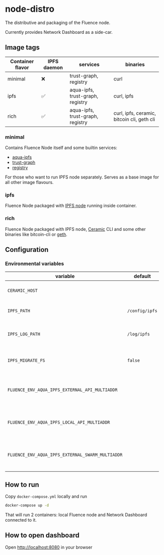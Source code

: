 # node-distro

The distributive and packaging of the Fluence node.

Currently provides Network Dashboard as a side-car.

## Image tags

| Container flavor | IPFS daemon | services                         | binaries                                   |
| ---------------- | ----------- | -------------------------------- | ------------------------------------------ |
| minimal          | ❌           | trust-graph, registry            | curl                                       |
| ipfs             | ✅           | aqua-ipfs, trust-graph, registry | curl, ipfs                                 |
| rich             | ✅           | aqua-ipfs, trust-graph, registry | curl, ipfs, ceramic, bitcoin cli, geth cli |

### minimal

Contains Fluence Node itself and some builtin services:

- [aqua-ipfs](https://github.com/fluencelabs/aqua-ipfs)
- [trust-graph](https://github.com/fluencelabs/trust-graph)
- [registry](https://github.com/fluencelabs/registry)

For those who want to run IPFS node separately. Serves as a base image for all
other image flavours.

### ipfs

Fluence Node packaged with
[IPFS node](https://docs.ipfs.io/how-to/command-line-quick-start/#take-your-node-online)
running inside container.

### rich

Fluence Node packaged with IPFS node,
[Ceramic](https://developers.ceramic.network/learn/welcome/) CLI and some other
binaries like bitcoin-cli or
[geth](https://geth.ethereum.org/docs/interface/command-line-options).

## Configuration

### Environmental variables

| variable                                         | default        | description                                                                                 |
| ------------------------------------------------ | -------------- | ------------------------------------------------------------------------------------------- |
| `CERAMIC_HOST`                                   |                | ceramic daemon address                                                                      |
| `IPFS_PATH`                                      | `/config/ipfs` | IPFS node data directory                                                                    |
| `IPFS_LOG_PATH`                                  | `/log/ipfs`    | directory where IPFS will store its logs                                                    |
| `IPFS_MIGRATE_FS`                                | `false`        | automatically run [fs-repo-migrations](https://github.com/ipfs/fs-repo-migrations) on start |
| `FLUENCE_ENV_AQUA_IPFS_EXTERNAL_API_MULTIADDR`   |                | IPFS node address used by aqua-ipfs builtin                                                 |
| `FLUENCE_ENV_AQUA_IPFS_LOCAL_API_MULTIADDR`      |                | IPFS node address used by aqua-ipfs builtin                                                 |
| `FLUENCE_ENV_AQUA_IPFS_EXTERNAL_SWARM_MULTIADDR` |                | IPFS node address used by aqua-ipfs builtin                                                 |

## How to run

Copy `docker-compose.yml` locally and run

```bash
docker-compose up -d
```

That will run 2 containers: local Fluence node and Network Dashboard connected
to it.

## How to open dashboard

Open [http://localhost:8080](http://localhost:8080) in your browser
